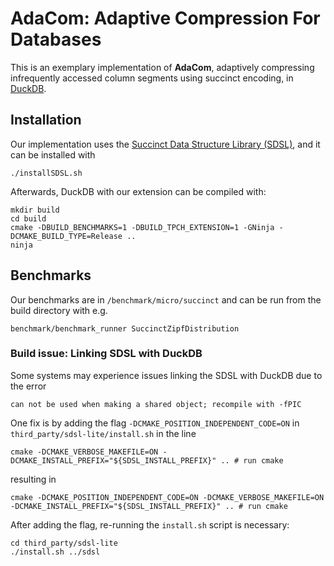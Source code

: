 # AdaCom: Adaptive Compression For Databases
This is an exemplary implementation of **AdaCom**, adaptively compressing infrequently accessed column segments using succinct encoding, in [DuckDB](https://github.com/duckdb/duckdb).

## Installation
Our implementation uses the [Succinct Data Structure Library (SDSL)](https://github.com/simongog/sdsl-lite/), and it can be installed with

```shell
./installSDSL.sh
```

Afterwards, DuckDB with our extension can be compiled with:

```shell
mkdir build
cd build
cmake -DBUILD_BENCHMARKS=1 -DBUILD_TPCH_EXTENSION=1 -GNinja -DCMAKE_BUILD_TYPE=Release ..
ninja
```

## Benchmarks
Our benchmarks are in `/benchmark/micro/succinct` and can be run from the build directory with e.g.

```shell
benchmark/benchmark_runner SuccinctZipfDistribution
```

### Build issue: Linking SDSL with DuckDB
Some systems may experience issues linking the SDSL with DuckDB due to the error

```
can not be used when making a shared object; recompile with -fPIC
```

One fix is by adding the flag `-DCMAKE_POSITION_INDEPENDENT_CODE=ON` in `third_party/sdsl-lite/install.sh` in the line

```
cmake -DCMAKE_VERBOSE_MAKEFILE=ON -DCMAKE_INSTALL_PREFIX="${SDSL_INSTALL_PREFIX}" .. # run cmake
```

resulting in 

```
cmake -DCMAKE_POSITION_INDEPENDENT_CODE=ON -DCMAKE_VERBOSE_MAKEFILE=ON -DCMAKE_INSTALL_PREFIX="${SDSL_INSTALL_PREFIX}" .. # run cmake 
```

After adding the flag, re-running the `install.sh` script is necessary:

```
cd third_party/sdsl-lite
./install.sh ../sdsl
```
